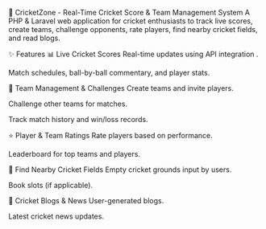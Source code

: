 🏏 CricketZone - Real-Time Cricket Score & Team Management System
A PHP & Laravel web application for cricket enthusiasts to track live scores, create teams, challenge opponents, rate players, find nearby cricket fields, and read blogs.


✨ Features
📊 Live Cricket Scores
Real-time updates using API integration .

Match schedules, ball-by-ball commentary, and player stats.

👥 Team Management & Challenges
Create teams and invite players.

Challenge other teams for matches.

Track match history and win/loss records.

⭐ Player & Team Ratings
Rate players based on performance.

Leaderboard for top teams and players.

📍 Find Nearby Cricket Fields
Empty cricket grounds input by users.

Book slots (if applicable).

📝 Cricket Blogs & News
User-generated blogs.

Latest cricket news updates.
 
 
